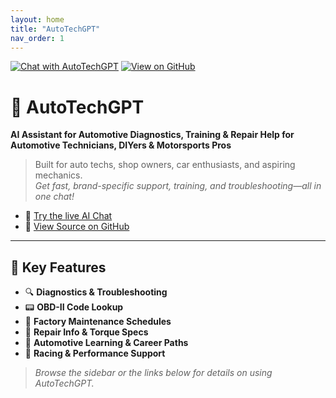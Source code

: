 ```yaml
---
layout: home
title: "AutoTechGPT"
nav_order: 1
---
```


[![Chat with AutoTechGPT](https://img.shields.io/badge/Chat%20Now-OpenAI%20GPT-brightgreen?logo=openai)](https://chatgpt.com/g/g-67cd8fdbad208191bd324de8ac19d901-autotechgpt)
[![View on GitHub](https://img.shields.io/badge/GitHub-BordneAI%2FAutoTechGPT-181717?logo=github)](https://github.com/BordneAI/AutoTechGPT)

# 🧰 AutoTechGPT

**AI Assistant for Automotive Diagnostics, Training & Repair Help for Automotive Technicians, DIYers & Motorsports Pros**


> Built for auto techs, shop owners, car enthusiasts, and aspiring mechanics.  
> _Get fast, brand-specific support, training, and troubleshooting—all in one chat!_

- 🚗 [Try the live AI Chat](https://chatgpt.com/g/g-67cd8fdbad208191bd324de8ac19d901-autotechgpt)
- 🐙 [View Source on GitHub](https://github.com/BordneAI/AutoTechGPT)

---

## 🚦 Key Features

- 🔍 **Diagnostics & Troubleshooting**
- 📟 **OBD-II Code Lookup**
- 🧰 **Factory Maintenance Schedules**
- 🔩 **Repair Info & Torque Specs**
- 🧠 **Automotive Learning & Career Paths**
- 🏁 **Racing & Performance Support**

> _Browse the sidebar or the links below for details on using AutoTechGPT._
